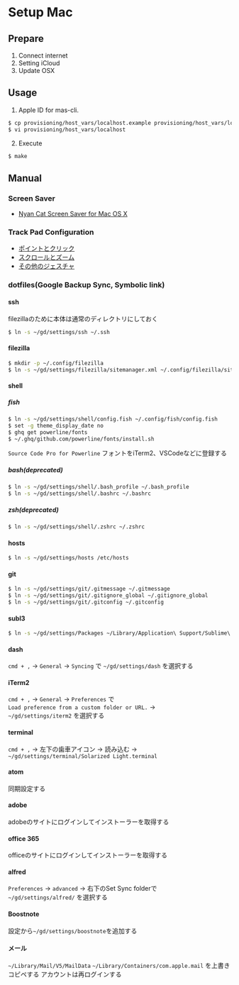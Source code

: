 # Setup Mac

## Prepare
1. Connect internet
1. Setting iCloud
1. Update OSX

## Usage

1. Apple ID for mas-cli.

```bash
$ cp provisioning/host_vars/localhost.example provisioning/host_vars/localhost
$ vi provisioning/host_vars/localhost
```

2. Execute

```bash
$ make
```

## Manual
### Screen Saver
- <a href="http://nyancatsaves.com/" target="_blank">Nyan Cat Screen Saver for Mac OS X</a>

### Track Pad Configuration
- [ポイントとクリック](./manual/osx-defaults/01.png)
- [スクロールとズーム](./manual/osx-defaults/02.png)
- [その他のジェスチャ](./manual/osx-defaults/03.png)

### dotfiles(Google Backup Sync, Symbolic link)
#### ssh
filezillaのために本体は通常のディレクトリにしておく
```bash
$ ln -s ~/gd/settings/ssh ~/.ssh
```

#### filezilla
```bash
$ mkdir -p ~/.config/filezilla
$ ln -s ~/gd/settings/filezilla/sitemanager.xml ~/.config/filezilla/sitemanager.xml
```

#### shell
##### fish
```bash
$ ln -s ~/gd/settings/shell/config.fish ~/.config/fish/config.fish
$ set -g theme_display_date no
$ ghq get powerline/fonts
$ ~/.ghq/github.com/powerline/fonts/install.sh
```
`Source Code Pro for Powerline` フォントをiTerm2、VSCodeなどに登録する

##### bash(deprecated)
```bash
$ ln -s ~/gd/settings/shell/.bash_profile ~/.bash_profile
$ ln -s ~/gd/settings/shell/.bashrc ~/.bashrc
```

##### zsh(deprecated)
```bash
$ ln -s ~/gd/settings/shell/.zshrc ~/.zshrc
```

#### hosts
```bash
$ ln -s ~/gd/settings/hosts /etc/hosts
```

#### git
```bash
$ ln -s ~/gd/settings/git/.gitmessage ~/.gitmessage
$ ln -s ~/gd/settings/git/.gitignore_global ~/.gitignore_global
$ ln -s ~/gd/settings/git/.gitconfig ~/.gitconfig
```

#### subl3
```bash
$ ln -s ~/gd/settings/Packages ~/Library/Application\ Support/Sublime\ Text\ 3/Packages
```

#### dash
`cmd + ,` → `General` → `Syncing` で `~/gd/settings/dash` を選択する

#### iTerm2
`cmd + ,` → `General` → `Preferences` で<br>
`Load preference from a custom folder or URL.` →<br>
 `~/gd/settings/iterm2` を選択する

#### terminal
`cmd + ,` → 左下の歯車アイコン → 読み込む →
`~/gd/settings/terminal/Solarized Light.terminal`

#### atom
同期設定する

#### adobe
adobeのサイトにログインしてインストーラーを取得する

#### office 365
officeのサイトにログインしてインストーラーを取得する

#### alfred
`Preferences` → `advanced` → 右下のSet Sync folderで<br>
`~/gd/settings/alfred/` を選択する

#### Boostnote
設定から`~/gd/settings/boostnote`を追加する

#### メール
`~/Library/Mail/V5/MailData`
`~/Library/Containers/com.apple.mail`
を上書きコピペする
アカウントは再ログインする